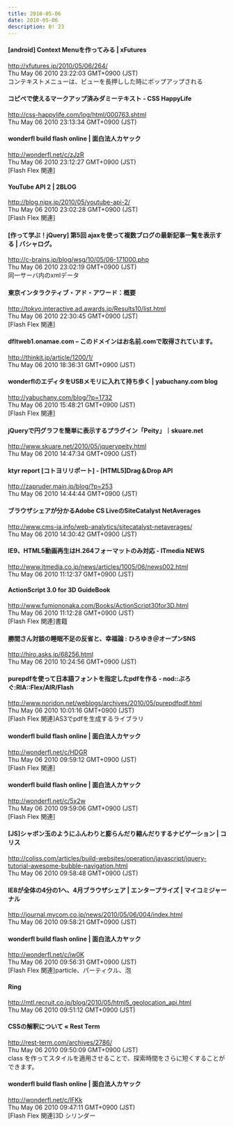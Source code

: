 ```yaml
---
title: 2010-05-06
date: 2010-05-06
description: B! 23
---
```


#### [android] Context Menuを作ってみる | xFutures
http://xfutures.jp/2010/05/06/264/<br>
Thu May 06 2010 23:22:03 GMT+0900 (JST)<br>
コンテキストメニューは、ビューを長押しした時にポップアップされる


#### コピペで使えるマークアップ済みダミーテキスト - CSS HappyLife
http://css-happylife.com/log/html/000763.shtml<br>
Thu May 06 2010 23:13:34 GMT+0900 (JST)<br>


#### wonderfl build flash online | 面白法人カヤック
http://wonderfl.net/c/zJzR<br>
Thu May 06 2010 23:12:27 GMT+0900 (JST)<br>
[Flash Flex 関連]


#### YouTube API 2 | 2BLOG
http://blog.nipx.jp/2010/05/youtube-api-2/<br>
Thu May 06 2010 23:02:28 GMT+0900 (JST)<br>
[Flash Flex 関連]


#### [作って学ぶ！jQuery] 第5回 ajaxを使って複数ブログの最新記事一覧を表示する | バシャログ。
http://c-brains.jp/blog/wsg/10/05/06-171000.php<br>
Thu May 06 2010 23:02:19 GMT+0900 (JST)<br>
同一サーバ内のxmlデータ


#### 東京インタラクティブ・アド・アワード：概要
http://tokyo.interactive.ad.awards.jp/Results10/list.html<br>
Thu May 06 2010 22:30:45 GMT+0900 (JST)<br>
[Flash Flex 関連]


#### dfltweb1.onamae.com – このドメインはお名前.comで取得されています。
http://thinkit.jp/article/1200/1/<br>
Thu May 06 2010 18:36:31 GMT+0900 (JST)<br>


#### wonderflのエディタをUSBメモリに入れて持ち歩く | yabuchany.com blog
http://yabuchany.com/blog/?p=1732<br>
Thu May 06 2010 15:48:21 GMT+0900 (JST)<br>
[Flash Flex 関連]


#### jQueryで円グラフを簡単に表示するプラグイン「Peity」｜skuare.net
http://www.skuare.net/2010/05/jquerypeity.html<br>
Thu May 06 2010 14:47:34 GMT+0900 (JST)<br>


#### ktyr report [コトヨリリポート]  -   [HTML5]Drag＆Drop API
http://zapruder.main.jp/blog/?p=253<br>
Thu May 06 2010 14:44:44 GMT+0900 (JST)<br>


#### ブラウザシェアが分かるAdobe CS LiveのSiteCatalyst NetAverages
http://www.cms-ia.info/web-analytics/sitecatalyst-netaverages/<br>
Thu May 06 2010 14:30:42 GMT+0900 (JST)<br>


####  IE9、HTML5動画再生はH.264フォーマットのみ対応 - ITmedia NEWS
http://www.itmedia.co.jp/news/articles/1005/06/news002.html<br>
Thu May 06 2010 11:12:37 GMT+0900 (JST)<br>


#### ActionScript 3.0 for 3D GuideBook
http://www.fumiononaka.com/Books/ActionScript30for3D.html<br>
Thu May 06 2010 11:12:28 GMT+0900 (JST)<br>
[Flash Flex 関連]書籍


#### 勝間さん対談の睡眠不足の反省と、幸福論 : ひろゆき＠オープンSNS
http://hiro.asks.jp/68256.html<br>
Thu May 06 2010 10:24:56 GMT+0900 (JST)<br>


#### purepdfを使って日本語フォントを指定したpdfを作る - nod::ぶろぐ:RIA::Flex/AIR/Flash
http://www.noridon.net/weblogs/archives/2010/05/purepdfpdf.html<br>
Thu May 06 2010 10:01:16 GMT+0900 (JST)<br>
[Flash Flex 関連]AS3でpdfを生成するライブラリ


#### wonderfl build flash online | 面白法人カヤック
http://wonderfl.net/c/HDGR<br>
Thu May 06 2010 09:59:12 GMT+0900 (JST)<br>
[Flash Flex 関連]


#### wonderfl build flash online | 面白法人カヤック
http://wonderfl.net/c/5x2w<br>
Thu May 06 2010 09:59:06 GMT+0900 (JST)<br>
[Flash Flex 関連]


####   [JS]シャボン玉のようにふんわりと膨らんだり縮んだりするナビゲーション | コリス
http://coliss.com/articles/build-websites/operation/javascript/jquery-tutorial-awesome-bubble-navigation.html<br>
Thu May 06 2010 09:58:48 GMT+0900 (JST)<br>


#### IE8が全体の4分の1へ、4月ブラウザシェア | エンタープライズ | マイコミジャーナル
http://journal.mycom.co.jp/news/2010/05/06/004/index.html<br>
Thu May 06 2010 09:58:21 GMT+0900 (JST)<br>


#### wonderfl build flash online | 面白法人カヤック
http://wonderfl.net/c/iw0K<br>
Thu May 06 2010 09:56:31 GMT+0900 (JST)<br>
[Flash Flex 関連]particle、パーティクル、泡


#### Ring
http://mtl.recruit.co.jp/blog/2010/05/html5_geolocation_api.html<br>
Thu May 06 2010 09:51:12 GMT+0900 (JST)<br>


####       CSSの解釈について «       Rest Term    
http://rest-term.com/archives/2786/<br>
Thu May 06 2010 09:50:09 GMT+0900 (JST)<br>
class を作ってスタイルを適用させることで、探索時間をさらに短くすることができます。


#### wonderfl build flash online | 面白法人カヤック
http://wonderfl.net/c/lFKk<br>
Thu May 06 2010 09:47:11 GMT+0900 (JST)<br>
[Flash Flex 関連]3D シリンダー


